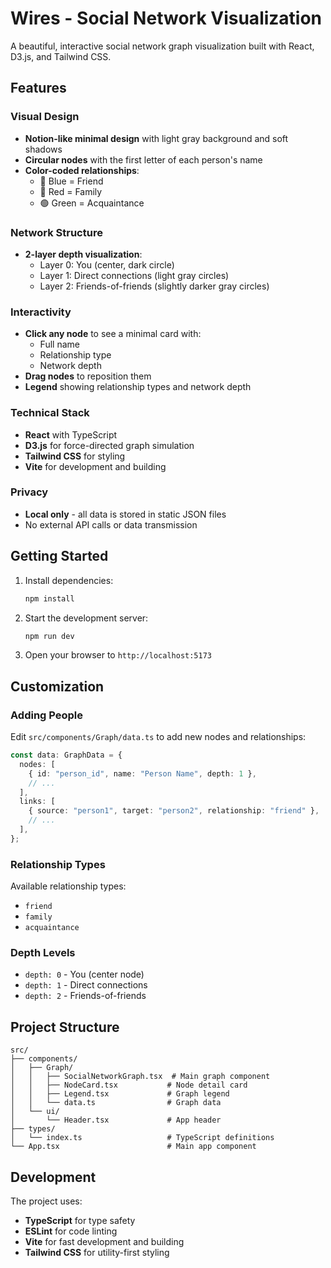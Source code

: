 # Wires - Social Network Visualization

A beautiful, interactive social network graph visualization built with React, D3.js, and Tailwind CSS.

## Features

### Visual Design

- **Notion-like minimal design** with light gray background and soft shadows
- **Circular nodes** with the first letter of each person's name
- **Color-coded relationships**:
  - 🔵 Blue = Friend
  - 🔴 Red = Family
  - 🟢 Green = Acquaintance

### Network Structure

- **2-layer depth visualization**:
  - Layer 0: You (center, dark circle)
  - Layer 1: Direct connections (light gray circles)
  - Layer 2: Friends-of-friends (slightly darker gray circles)

### Interactivity

- **Click any node** to see a minimal card with:
  - Full name
  - Relationship type
  - Network depth
- **Drag nodes** to reposition them
- **Legend** showing relationship types and network depth

### Technical Stack

- **React** with TypeScript
- **D3.js** for force-directed graph simulation
- **Tailwind CSS** for styling
- **Vite** for development and building

### Privacy

- **Local only** - all data is stored in static JSON files
- No external API calls or data transmission

## Getting Started

1. Install dependencies:

   ```bash
   npm install
   ```

2. Start the development server:

   ```bash
   npm run dev
   ```

3. Open your browser to `http://localhost:5173`

## Customization

### Adding People

Edit `src/components/Graph/data.ts` to add new nodes and relationships:

```typescript
const data: GraphData = {
  nodes: [
    { id: "person_id", name: "Person Name", depth: 1 },
    // ...
  ],
  links: [
    { source: "person1", target: "person2", relationship: "friend" },
    // ...
  ],
};
```

### Relationship Types

Available relationship types:

- `friend`
- `family`
- `acquaintance`

### Depth Levels

- `depth: 0` - You (center node)
- `depth: 1` - Direct connections
- `depth: 2` - Friends-of-friends

## Project Structure

```
src/
├── components/
│   ├── Graph/
│   │   ├── SocialNetworkGraph.tsx  # Main graph component
│   │   ├── NodeCard.tsx           # Node detail card
│   │   ├── Legend.tsx             # Graph legend
│   │   └── data.ts                # Graph data
│   └── ui/
│       └── Header.tsx             # App header
├── types/
│   └── index.ts                   # TypeScript definitions
└── App.tsx                        # Main app component
```

## Development

The project uses:

- **TypeScript** for type safety
- **ESLint** for code linting
- **Vite** for fast development and building
- **Tailwind CSS** for utility-first styling
